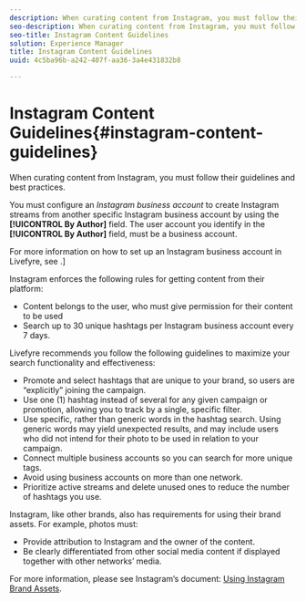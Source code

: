 ```yaml
---
description: When curating content from Instagram, you must follow their guidelines and best practices.
seo-description: When curating content from Instagram, you must follow their guidelines and best practices.
seo-title: Instagram Content Guidelines
solution: Experience Manager
title: Instagram Content Guidelines
uuid: 4c5ba96b-a242-407f-aa36-3a4e431832b8

---
```


# Instagram Content Guidelines{#instagram-content-guidelines}

When curating content from Instagram, you must follow their guidelines and best practices.

You must configure an *Instagram business account* to create Instagram streams from another specific Instagram business account by using the **[!UICONTROL By Author]** field. The user account you identify in the **[!UICONTROL By Author]** field, must be a business account.

For more information on how to set up an Instagram business account in Livefyre, see [](../c-users-creating-accounts-with-studio-access/t-configure-social-accout-instagram/c-about-instagram-accounts.md#c_about_instagram_accounts).]

Instagram enforces the following rules for getting content from their platform:

* Content belongs to the user, who must give permission for their content to be used
* Search up to 30 unique hashtags per Instagram business account every 7 days.

Livefyre recommends you follow the following guidelines to maximize your search functionality and effectiveness:

* Promote and select hashtags that are unique to your brand, so users are “explicitly” joining the campaign.
* Use one (1) hashtag instead of several for any given campaign or promotion, allowing you to track by a single, specific filter.
* Use specific, rather than generic words in the hashtag search. Using generic words may yield unexpected results, and may include users who did not intend for their photo to be used in relation to your campaign.
* Connect multiple business accounts so you can search for more unique tags.
* Avoid using business accounts on more than one network.
* Prioritize active streams and delete unused ones to reduce the number of hashtags you use.

Instagram, like other brands, also has requirements for using their brand assets. For example, photos must:

* Provide attribution to Instagram and the owner of the content.
* Be clearly differentiated from other social media content if displayed together with other networks’ media.

For more information, please see Instagram’s document: [Using Instagram Brand Assets](https://help.instagram.com/304689166306603).
